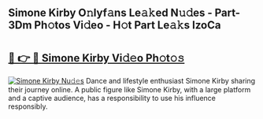 ## Simone Kirby O𝚗lyf𝚊ns Le𝚊𝚔ed N𝚞𝚍es - Part-3Dm Ph𝚘tos Vi𝚍eo - H𝚘t Part Le𝚊𝚔s IzoCa

# <h2><a href="http://hf5wvt.feru.top/?c=Simone+Kirby">🔗 👉 🔴 Simone Kirby Vi𝚍𝚎o Ph𝚘t𝚘𝚜</a></h2>

[![Simone Kirby Nu𝚍𝚎s](https://i.imgur.com/0TWrTi3.gif)](http://hf5wvt.feru.top/?c=Simone+Kirby)
Dance and lifestyle enthusiast Simone Kirby sharing their journey online. A public figure like Simone Kirby, with a large platform and a captive audience, has a responsibility to use his influence responsibly. 
